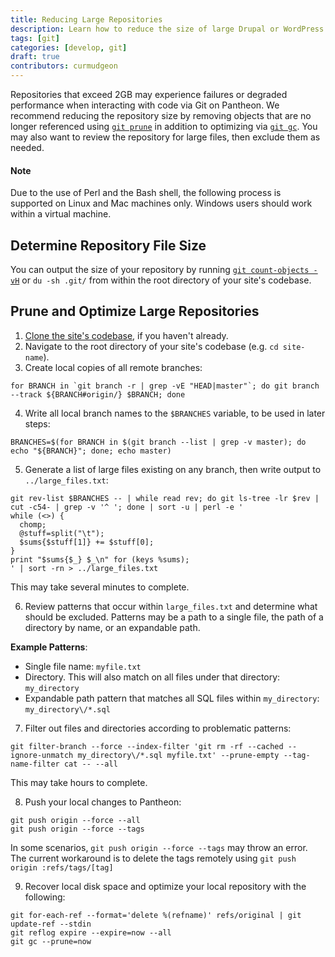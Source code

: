 ```yaml
---
title: Reducing Large Repositories
description: Learn how to reduce the size of large Drupal or WordPress site repositories for optimized performance and reliability on Pantheon.
tags: [git]
categories: [develop, git]
draft: true
contributors: curmudgeon
---
```

Repositories that exceed 2GB may experience failures or degraded performance when interacting with code via Git on Pantheon. We recommend reducing the repository size by removing objects that are no longer referenced using [`git prune`](https://git-scm.com/docs/git-prune) in addition to optimizing via [`git gc`](https://git-scm.com/docs/git-gc). You may also want to review the repository for large files, then exclude them as needed.


<div class="alert alert-info">
<h4 class="info">Note</h4>
<p>Due to the use of Perl and the Bash shell, the following process is supported on Linux and Mac machines only. Windows users should work within a virtual machine.
</p></div>

## Determine Repository File Size
You can output the size of your repository by running [`git count-objects -vH`](https://git-scm.com/docs/git-count-objects) or `du -sh .git/` from within the root directory of your site's codebase.

## Prune and Optimize Large Repositories

1. [Clone the site's codebase](/docs/git/#clone-your-site-codebase), if you haven't already.
2. Navigate to the root directory of your site's codebase (e.g. `cd site-name`).
3. Create local copies of all remote branches:

 ```
 for BRANCH in `git branch -r | grep -vE "HEAD|master"`; do git branch --track ${BRANCH#origin/} $BRANCH; done
 ```

4. Write all local branch names to the `$BRANCHES` variable, to be used in later steps:

 ```
 BRANCHES=$(for BRANCH in $(git branch --list | grep -v master); do echo "${BRANCH}"; done; echo master)
 ```

5. Generate a list of large files existing on any branch, then write output to `../large_files.txt`:

 ```
 git rev-list $BRANCHES -- | while read rev; do git ls-tree -lr $rev | cut -c54- | grep -v '^ '; done | sort -u | perl -e '
 while (<>) {
   chomp;
   @stuff=split("\t");
   $sums{$stuff[1]} += $stuff[0];
 }
 print "$sums{$_} $_\n" for (keys %sums);
 ' | sort -rn > ../large_files.txt
 ```

 This may take several minutes to complete.

6. Review patterns that occur within `large_files.txt` and determine what should be excluded. Patterns may be a path to a single file, the path of a directory by name, or an expandable path.

 **Example Patterns**:
 - Single file name: `myfile.txt`
 - Directory. This will also match on all files under that directory: `my_directory`
 - Expandable path pattern that matches all SQL files within `my_directory`: `my_directory\/*.sql`

7. Filter out files and directories according to problematic patterns:

 ```
 git filter-branch --force --index-filter 'git rm -rf --cached --ignore-unmatch my_directory\/*.sql myfile.txt' --prune-empty --tag-name-filter cat -- --all
 ```

 This may take hours to complete.

8. Push your local changes to Pantheon:

 ```
 git push origin --force --all
 git push origin --force --tags
 ```

 In some scenarios, `git push origin --force --tags` may throw an error. The current workaround is to delete the tags remotely using `git push origin :refs/tags/[tag]`


9. Recover local disk space and optimize your local repository with the following:
 ```
 git for-each-ref --format='delete %(refname)' refs/original | git update-ref --stdin
 git reflog expire --expire=now --all
 git gc --prune=now
 ```
